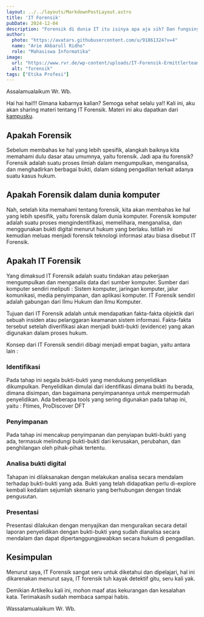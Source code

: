```yaml
---
layout: ../../layouts/MarkdownPostLayout.astro
title: 'IT Forensik'
pubDate: 2024-12-04
description: "Forensik di dunia IT itu isinya apa aja sih? Dan fungsinya untuk apa? Kalo kamu penasaran dengan IT Forensik, yuk baca artikel ini"
author:
  photo: "https://avatars.githubusercontent.com/u/91861324?v=4"
  name: "Arie Akbarull Ridho"
  role: "Mahasiswa Informatika"
image:
  url: "https://www.rvr.de/wp-content/uploads/IT-Forensik-Ermittlerteam.jpg"
  alt: "forensik"
tags: ["Etika Profesi"]
---
```

Assalamualaikum Wr. Wb. 

Hai hai hai!!! Gimana kabarnya kalian? Semoga sehat selalu ya!! Kali ini, aku akan sharing materi tentang IT Forensik. Materi ini aku dapatkan dari [kampusku](https://unej.ac.id).

## Apakah Forensik
Sebelum membahas ke hal yang lebih spesifik, alangkah baiknya kita memahami dulu dasar atau umumnya, yaitu forensik. Jadi apa itu forensik? Forensik adalah suatu proses ilmiah dalam mengumpulkan, menganalisa, dan menghadirkan berbagai bukti, dalam sidang pengadilan terkait adanya suatu kasus hukum.

## Apakah Forensik dalam dunia komputer
Nah, setelah kita memahami tentang forensik, kita akan membahas ke hal yang lebih spesifik, yaitu forensik dalam dunia komputer. Forensik komputer adalah suatu proses mengindentifikasi, memelihara, menganalisa, dan menggunakan bukti digital menurut hukum yang berlaku. Istilah ini kemudian meluas menjadi forensik teknologi informasi atau biasa disebut IT Forensik.

## Apakah IT Forensik
Yang dimaksud IT Forensik adalah suatu tindakan atau pekerjaan mengumpulkan dan menganalis data dari sumber komputer. Sumber dari komputer sendiri meliputi : Sistem komputer, jaringan komputer, jalur komunikasi, media penyimpanan, dan aplikasi komputer. IT Forensik sendiri adalah gabungan dari Ilmu Hukum dan Ilmu Komputer.

Tujuan dari IT Forensik adalah untuk mendapatkan fakta-fakta objektik dari sebuah insiden atau pelanggaran keamanan sistem informasi. Fakta-fakta tersebut setelah diverifikasi akan menjadi bukti-bukti (evidence) yang akan digunakan dalam proses hukum.

Konsep dari IT Forensik sendiri dibagi menjadi empat bagian, yaitu antara lain : 

### Identifikasi
Pada tahap ini segala bukti-bukti yang mendukung penyelidikan dikumpulkan. Penyelidikan dimulai dari identifikasi dimana bukti itu berada, dimana disimpan, dan bagaimana penyimpanannya untuk mempermudah penyelidikan. Ada beberapa tools yang sering digunakan pada tahap ini, yaitu : Ftimes, ProDiscover DFT

### Penyimpanan 
Pada tahap ini mencakup penyimpanan dan penyiapan bukti-bukti yang ada, termasuk melindungi bukti-bukti dari kerusakan, perubahan, dan penghilangan oleh pihak-pihak tertentu. 

### Analisa bukti digital
Tahapan ini dilaksanakan dengan melakukan analisa secara mendalam terhadap bukti-bukti yang ada. Bukti yang telah didapatkan perlu di-explore kembali kedalam sejumlah skenario yang berhubungan dengan tindak pengusutan.

### Presentasi 
Presentasi dilakukan dengan menyajikan dan menguraikan secara detail laporan penyelidikan dengan bukti-bukti yang sudah dianalisa secara mendalam dan dapat dipertanggungjawabkan secara hukum di pengadilan.

## Kesimpulan
Menurut saya, IT Forensik sangat seru untuk diketahui dan dipelajari, hal ini dikarenakan menurut saya, IT forensik tuh kayak detektif gitu, seru kali yak.

Demikian Artikelku kali ini, mohon maaf atas kekurangan dan kesalahan kata. Terimakasih sudah membaca sampai habis.

Wassalamualaikum Wr. Wb.